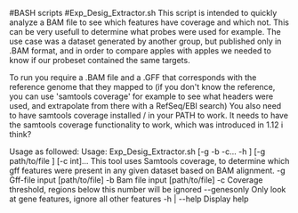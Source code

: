 #BASH scripts 
#Exp_Desig_Extractor.sh
This script is intended to quickly analyze a BAM file to see which features have coverage and which not.
This can be very usefull to determine what probes were used for example. The use case was a dataset 
generated by another group, but published only in .BAM format, and in order to compare apples with apples
we needed to know if our probeset contained the same targets.

To run you require a .BAM file and a .GFF that corresponds with the reference genome that they mapped to 
(if you don't know the reference, you can use 'samtools coverage' for example to see what headers were used, and extrapolate from there
with a RefSeq/EBI search)
You also need to have samtools coverage installed / in your PATH to work. It needs to have the samtools coverage
functionality to work, which was introduced in 1.12 i think? 

Usage as followed:
Usage: 
Exp_Desig_Extractor.sh [-g -b -c... -h ] [-g path/to/file ] [-c int]...
This tool uses Samtools coverage, to determine which gff features were present in any given dataset
based on BAM alignment. 
	-g			Gff-file input [path/to/file]
	-b			Bam file input [path/to/file]
	-c			Coverage threshold, regions below this number will be ignored
	--genesonly		Only look at gene features, ignore all other features
	-h | --help		Display help
